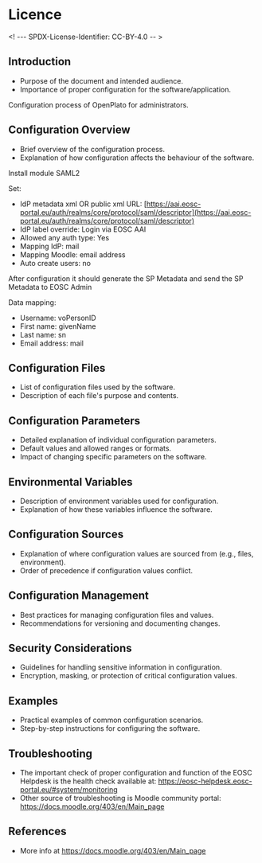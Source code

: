 # Licence

<! --- SPDX-License-Identifier: CC-BY-4.0  -- >

## Introduction

- Purpose of the document and intended audience.
- Importance of proper configuration for the software/application.

Configuration process of OpenPlato for administrators.

## Configuration Overview

- Brief overview of the configuration process.
- Explanation of how configuration affects the behaviour of the software.

Install module SAML2

Set:

- IdP metadata xml OR public xml URL: [https://aai.eosc-portal.eu/auth/realms/core/protocol/saml/descriptor](https://aai.eosc-portal.eu/auth/realms/core/protocol/saml/descriptor)
- IdP label override: Login via EOSC AAI
- Allowed any auth type: Yes
- Mapping IdP: mail
- Mapping Moodle: email address
- Auto create users: no

After configuration it should generate the SP Metadata and send the SP Metadata to EOSC Admin

Data mapping:

- Username: voPersonID
- First name: givenName
- Last name: sn
- Email address: mail


## Configuration Files

- List of configuration files used by the software.
- Description of each file's purpose and contents.

## Configuration Parameters

- Detailed explanation of individual configuration parameters.
- Default values and allowed ranges or formats.
- Impact of changing specific parameters on the software.

## Environmental Variables

- Description of environment variables used for configuration.
- Explanation of how these variables influence the software.

## Configuration Sources

- Explanation of where configuration values are sourced from (e.g., files, environment).
- Order of precedence if configuration values conflict.

## Configuration Management

- Best practices for managing configuration files and values.
- Recommendations for versioning and documenting changes.

## Security Considerations

- Guidelines for handling sensitive information in configuration.
- Encryption, masking, or protection of critical configuration values.

## Examples

- Practical examples of common configuration scenarios.
- Step-by-step instructions for configuring the software.

## Troubleshooting

- The important check of proper configuration and function of the EOSC Helpdesk is the health check available at: https://eosc-helpdesk.eosc-portal.eu/#system/monitoring
- Other source of troubleshooting is Moodle community portal: https://docs.moodle.org/403/en/Main_page


## References

- More info at https://docs.moodle.org/403/en/Main_page
